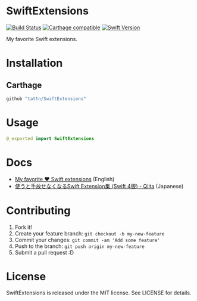 SwiftExtensions
===

[![Build Status](https://app.bitrise.io/app/e58694b1fa46a551/status.svg?token=E2FYmP02umcT9pjF4NKDSw)](https://app.bitrise.io/app/e58694b1fa46a551)
[![Carthage compatible](https://img.shields.io/badge/Carthage-compatible-4BC51D.svg?style=flat)](https://github.com/Carthage/Carthage)
[![Swift Version](https://img.shields.io/badge/Swift-5-F16D39.svg)](https://developer.apple.com/swift)

My favorite Swift extensions.

# Installation

## Carthage

```ruby
github "tattn/SwiftExtensions"
```

# Usage

```swift
@_exported import SwiftExtensions
```

# Docs
- [My favorite ❤️ Swift extensions](https://dev.to/tattn/my-favorite--swift-extensions-8g7) (English)
- [使うと手放せなくなるSwift Extension集 (Swift 4版) - Qiita](https://qiita.com/tattn/items/dc7dfe2fceec00bb4ff7) (Japanese)

# Contributing

1. Fork it!
2. Create your feature branch: `git checkout -b my-new-feature`
3. Commit your changes: `git commit -am 'Add some feature'`
4. Push to the branch: `git push origin my-new-feature`
5. Submit a pull request :D

# License

SwiftExtensions is released under the MIT license. See LICENSE for details.
